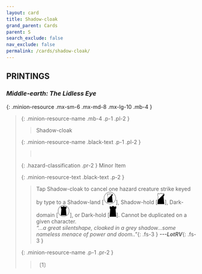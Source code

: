 ```yaml
---
layout: card
title: Shadow-cloak
grand_parent: Cards
parent: S
search_exclude: false
nav_exclude: false
permalink: /cards/shadow-cloak/
---
```


## PRINTINGS


### _Middle-earth: The Lidless Eye_

{: .minion-resource .mx-sm-6 .mx-md-8 .mx-lg-10 .mb-4 }
> {: .minion-resource-name .mb-4 .p-1 .pl-2 }
> > <div class="hazard-mp"></div>
> > <div class="card-name">Shadow-cloak</div>
>
> {: .minion-resource-name .black-text .p-1 .pl-2 }
> > &nbsp;
>
> {: .hazard-classification .pr-2 }
> Minor Item
>
> {: .minion-resource-text .black-text .p-2 }
> > Tap Shadow-cloak to cancel one hazard creature strike keyed by type to a Shadow-land \[![](/assets/images/shadow-land.svg)], Shadow-hold \[![](/assets/images/shadow-hold.svg)], Dark-domain \[![](/assets/images/dark-domain.svg)], or Dark-hold \[![](/assets/images/dark-hold.svg)]. Cannot be duplicated on a given character.   <br>_“...a great silentshape, cloaked in a grey shadow...some nameless menace of power and doom.."_{: .fs-3 } ***---&#65279;LotRV***{: .fs-3 } 
> 
> {: .minion-resource-name .p-1 .pr-2 }
> > <div class="card-shield"></div>
> > <div class="card-corruption-white">〔1〕</div>

